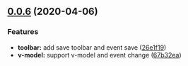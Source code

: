 ## [0.0.6](https://github.com/code-farmer-i/vue-markdown-editor/compare/v0.0.5...v0.0.6) (2020-04-06)


### Features

* **toolbar:** add save toolbar and event save ([26e1f19](https://github.com/code-farmer-i/vue-markdown-editor/commit/26e1f19b679cfcb14fed0e04c43b53737b12246f))
* **v-model:** support v-model and event change ([67b32ea](https://github.com/code-farmer-i/vue-markdown-editor/commit/67b32eac1613af1fa17506f23a0b3004a6ac92c6))



